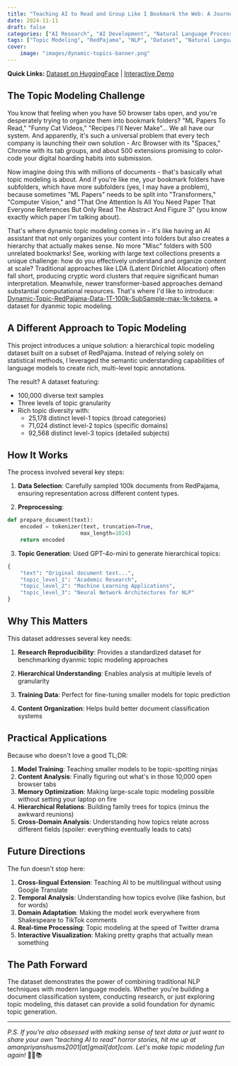 ```yaml
---
title: "Teaching AI to Read and Group Like I Bookmark the Web: A Journey into Dynamic Topic Modeling"
date: 2024-11-11
draft: false
categories: ["AI Research", "AI Development", "Natural Language Processing", "Dataset Creation"]
tags: ["Topic Modeling", "RedPajama", "NLP", "Dataset", "Natural Language Processing", "OpenAI", "Topic Extraction", "Large Language Models"]
cover:
    image: "images/dynamic-topics-banner.png"
---
```


**Quick Links:**
[Dataset on HuggingFace](https://huggingface.co/datasets/AmanPriyanshu/Dynamic-Topic-RedPajama-Data-1T-100k-SubSample-max-1k-tokens) | [Interactive Demo](https://colab.research.google.com/drive/1_SuTiL3QS-PUYjSrugqqD5mQlMv8Hbfc?usp=sharing)

<!-- <div style="display: flex; justify-content: space-between;">
  <img src="https://raw.githubusercontent.com/AmanPriyanshu/blogs/refs/heads/main/content/posts/2024/Contra-Topic/images/contra-topic-banner.png" alt="Topic Modeling" style="width: 96%;"/>
</div> -->

## The Topic Modeling Challenge

You know that feeling when you have 50 browser tabs open, and you're desperately trying to organize them into bookmark folders? "ML Papers To Read," "Funny Cat Videos," "Recipes I'll Never Make"... We all have our system. And apparently, it's such a universal problem that every tech company is launching their own solution - Arc Browser with its "Spaces," Chrome with its tab groups, and about 500 extensions promising to color-code your digital hoarding habits into submission.

Now imagine doing this with millions of documents - that's basically what topic modeling is about. And if you're like me, your bookmark folders have subfolders, which have more subfolders (yes, I may have a problem), because sometimes "ML Papers" needs to be split into "Transformers," "Computer Vision," and "That One Attention Is All You Need Paper That Everyone References But Only Read The Abstract And Figure 3" (you know exactly which paper I'm talking about).

That's where dynamic topic modeling comes in - it's like having an AI assistant that not only organizes your content into folders but also creates a hierarchy that actually makes sense. No more "Misc" folders with 500 unrelated bookmarks! See, working with large text collections presents a unique challenge: how do you effectively understand and organize content at scale? Traditional approaches like LDA (Latent Dirichlet Allocation) often fall short, producing cryptic word clusters that require significant human interpretation. Meanwhile, newer transformer-based approaches demand substantial computational resources. That's where I'd like to introduce: [Dynamic-Topic-RedPajama-Data-1T-100k-SubSample-max-1k-tokens](https://huggingface.co/datasets/AmanPriyanshu/Dynamic-Topic-RedPajama-Data-1T-100k-SubSample-max-1k-tokens), a dataset for dyanmic topic modeling.

## A Different Approach to Topic Modeling

This project introduces a unique solution: a hierarchical topic modeling dataset built on a subset of RedPajama. Instead of relying solely on statistical methods, I leveraged the semantic understanding capabilities of language models to create rich, multi-level topic annotations.

The result? A dataset featuring:
- 100,000 diverse text samples
- Three levels of topic granularity
- Rich topic diversity with:
  - 25,178 distinct level-1 topics (broad categories)
  - 71,024 distinct level-2 topics (specific domains)
  - 92,568 distinct level-3 topics (detailed subjects)

## How It Works

The process involved several key steps:

1. **Data Selection**: Carefully sampled 100k documents from RedPajama, ensuring representation across different content types.

2. **Preprocessing**:
```python
def prepare_document(text):
    encoded = tokenizer(text, truncation=True, 
                       max_length=1024)
    return encoded
```

3. **Topic Generation**: Used GPT-4o-mini to generate hierarchical topics:
```python
{
    "text": "Original document text...",
    "topic_level_1": "Academic Research",
    "topic_level_2": "Machine Learning Applications",
    "topic_level_3": "Neural Network Architectures for NLP"
}
```

## Why This Matters

This dataset addresses several key needs:

1. **Research Reproducibility**: Provides a standardized dataset for benchmarking dyanmic topic modeling approaches

2. **Hierarchical Understanding**: Enables analysis at multiple levels of granularity

3. **Training Data**: Perfect for fine-tuning smaller models for topic prediction

4. **Content Organization**: Helps build better document classification systems

## Practical Applications

Because who doesn't love a good TL;DR:

1. **Model Training**: Teaching smaller models to be topic-spotting ninjas
2. **Content Analysis**: Finally figuring out what's in those 10,000 open browser tabs
3. **Memory Optimization**: Making large-scale topic modeling possible without setting your laptop on fire
4. **Hierarchical Relations**: Building family trees for topics (minus the awkward reunions)
5. **Cross-Domain Analysis**: Understanding how topics relate across different fields (spoiler: everything eventually leads to cats)

## Future Directions

The fun doesn't stop here:

1. **Cross-lingual Extension**: Teaching AI to be multilingual without using Google Translate
2. **Temporal Analysis**: Understanding how topics evolve (like fashion, but for words)
3. **Domain Adaptation**: Making the model work everywhere from Shakespeare to TikTok comments
4. **Real-time Processing**: Topic modeling at the speed of Twitter drama
5. **Interactive Visualization**: Making pretty graphs that actually mean something

## The Path Forward

The dataset demonstrates the power of combining traditional NLP techniques with modern language models. Whether you're building a document classification system, conducting research, or just exploring topic modeling, this dataset can provide a solid foundation for dynamic topic generation.

---

*P.S. If you're also obsessed with making sense of text data or just want to share your own "teaching AI to read" horror stories, hit me up at amanpriyanshusms2001[at]gmail[dot]com. Let's make topic modeling fun again!* 🚀🤖📚